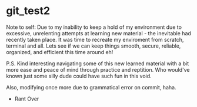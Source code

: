 # git_test2

Note to self: Due to my inability to keep a hold of my environment due to excessive, unrelenting attempts at learning new material - the inevitable had recently taken place. It was time to recreate my enviroment from scratch, terminal and all. Lets see if we can keep things smooth, secure, reliable, organized, and efficient this time around eh! 

P.S. Kind interesting navigating some of this new learned material with a bit more ease and peace of mind through practice and reptition. Who would've known just some silly dude could have such fun in this void. 

Also, modifying once more due to grammatical error on commit, haha.

- Rant Over